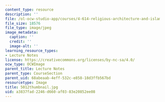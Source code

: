 ```yaml
---
content_type: resource
description: ''
file: /ol-ocw-studio-app/courses/4-614-religious-architecture-and-islamic-cultures-fall-2002/a3837fad2246d660af0383e20852ee08_5012thumbnail.jpg
file_size: 18576
file_type: image/jpeg
image_metadata:
  caption: ''
  credit: ''
  image-alt: ''
learning_resource_types:
- Lecture Notes
license: https://creativecommons.org/licenses/by-nc-sa/4.0/
ocw_type: OCWImage
parent_title: Lecture Notes
parent_type: CourseSection
parent_uid: 68abeaab-4eff-532c-e858-18d3ffb567bd
resourcetype: Image
title: 5012thumbnail.jpg
uid: a3837fad-2246-d660-af03-83e20852ee08
---
```

